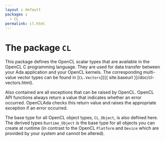 ```yaml
---
layout : default
packages :
  - CL
permalink: cl.html
---
```


# The package `CL`

This package defines the OpenCL scalar types that are available in the OpenCL C
programming language. They are used for data transfer between your Ada
application and your OpenCL kernels. The corresponding multi-value vector types
can be found in [`CL.Vectors`]({{ site.baseurl }}/doc/cl-vectors.html).

Also contained are all exceptions that can be raised by OpenCL. OpenCL API
functions always return a value that indicates whether an error occurred.
OpenCLAda checks this return value and raises the appropriate exception if an
error occurred.

The base type for all OpenCL object types, `CL_Object`, is also defined here.
The derived types `Runtime_Object` is the base type for all objects you can
create at runtime (in contrast to the OpenCL `Platform` and `Device` which are
provided by your system and cannot be altered).